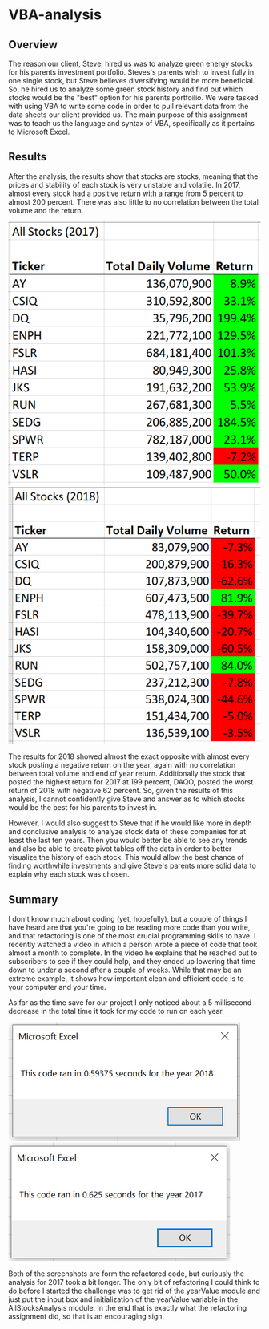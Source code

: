 # VBA-analysis

## Overview
  The reason our client, Steve, hired us was to analyze green energy stocks for his parents investment portfolio. Steves's parents wish to invest fully in one single stock, but Steve believes diversifying would be more beneficial. So, he hired us to analyze some green stock history and find out which stocks would be the "best" option for his parents portfoilio.  We were tasked with using VBA to write some code in order to pull relevant data from the data sheets our client provided us. The main purpose of this assignment was to teach us the language and syntax of VBA, specifically as it pertains to Microsoft Excel. 

## Results
  After the analysis, the results show that stocks are stocks, meaning that the prices and stability of each stock is very unstable and volatile. In 2017, almost every stock had a positive return with a range from 5 percent to almost 200 percent. There was also little to no correlation between the total volume and the return.

![2017 Stocks](2017_Stocks.png)![2018 stocks](2018_Stocks.png)


  The results for 2018 showed almost the exact opposite with almost every stock posting a negative return on the year, again with no correlation between total volume and end of year return. Additionally the stock that posted the highest return for 2017 at 199 percent, DAQO, posted the worst return of 2018 with negative 62 percent. So, given the results of this analysis, I cannot confidently give Steve and answer as to which stocks would be the best for his parents to invest in.

  However, I would also suggest to Steve that if he would like more in depth and conclusive analysis to analyze stock data of these companies for at least the last ten years. Then you would better be able to see any trends and also be able to create pivot tables off the data in order to better visualize the history of each stock. This would allow the best chance of finding worthwhile investments and give Steve's parents more solid data to explain why each stock was chosen.

## Summary
  I don't know much about coding (yet, hopefully), but a couple of things I have heard are that you're going to be reading more code than you write, and that refactoring is one of the most crucial programming skills to have. I recently watched a video in which a person wrote a piece of code that took almost a month to complete. In the video he explains that he reached out to subscribers to see if they could help, and they ended up lowering that time down to under a second after a couple of weeks. While that may be an extreme example, It shows how important clean and efficient code is to your computer and your time.

As far as the time save for our project I only noticed about a 5 millisecond decrease in the total time it took for my code to run on each year. 

![2018 time](VBA_Challenge_2018.png) ![2017 time](VBA_Challenge_2017.png)

Both of the screenshots are form the refactored code, but curiously the analysis for 2017 took a bit longer. The only bit of refactoring I could think to do before I started the challenge was to get rid of the yearValue module and just put the input box and initialization of the yearValue variable in the AllStocksAnalysis module. In the end that is exactly what the refactoring assignment did, so that is an encouraging sign.
